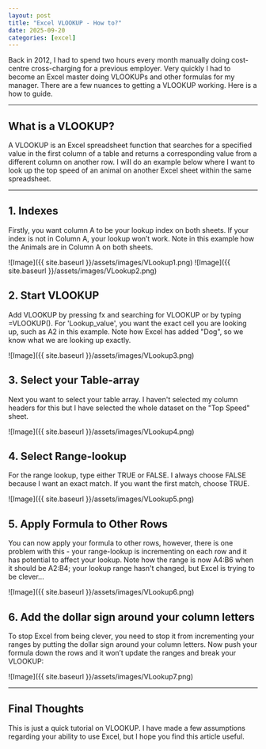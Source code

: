 ```yaml
---
layout: post
title: "Excel VLOOKUP - How to?"
date: 2025-09-20
categories: [excel]
---
```


Back in 2012, I had to spend two hours every month manually doing cost-centre cross-charging for a previous employer. Very quickly I had to become an Excel master doing VLOOKUPs and other formulas for my manager. There are a few nuances to getting a VLOOKUP working. Here is a how to guide.

---

## What is a VLOOKUP?

A VLOOKUP is an Excel spreadsheet function that searches for a specified value in the first column of a table and returns a corresponding value from a different column on another row. I will do an example below where I want to look up the top speed of an animal on another Excel sheet within the same spreadsheet.

---

## 1. Indexes

Firstly, you want column A to be your lookup index on both sheets. If your index is not in Column A, your lookup won’t work. Note in this example how the Animals are in Column A on both sheets.

![Image]({{ site.baseurl }}/assets/images/VLookup1.png)
![Image]({{ site.baseurl }}/assets/images/VLookup2.png)

## 2. Start VLOOKUP

Add VLOOKUP by pressing fx and searching for VLOOKUP or by typing =VLOOKUP(). For 'Lookup_value', you want the exact cell you are looking up, such as A2 in this example. Note how Excel has added "Dog", so we know what we are looking up exactly.

![Image]({{ site.baseurl }}/assets/images/VLookup3.png)

## 3. Select your Table-array

Next you want to select your table array. I haven't selected my column headers for this but I have selected the whole dataset on the "Top Speed" sheet.

![Image]({{ site.baseurl }}/assets/images/VLookup4.png)

## 4. Select Range-lookup

For the range lookup, type either TRUE or FALSE. I always choose FALSE because I want an exact match. If you want the first match, choose TRUE.

![Image]({{ site.baseurl }}/assets/images/VLookup5.png)

## 5. Apply Formula to Other Rows

You can now apply your formula to other rows, however, there is one problem with this - your range-lookup is incrementing on each row and it has potential to affect your lookup. Note how the range is now A4:B6 when it should be A2:B4; your lookup range hasn't changed, but Excel is trying to be clever...

![Image]({{ site.baseurl }}/assets/images/VLookup6.png)

## 6. Add the dollar sign around your column letters

To stop Excel from being clever, you need to stop it from incrementing your ranges by putting the dollar sign around your column letters. Now push your formula down the rows and it won’t update the ranges and break your VLOOKUP:

![Image]({{ site.baseurl }}/assets/images/VLookup7.png)

---

## Final Thoughts

This is just a quick tutorial on VLOOKUP. I have made a few assumptions regarding your ability to use Excel, but I hope you find this article useful.
